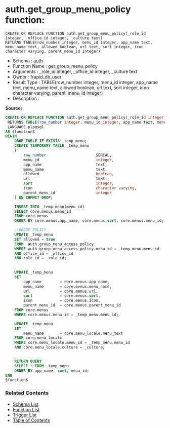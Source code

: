 # auth.get_group_menu_policy function:

```plpgsql
CREATE OR REPLACE FUNCTION auth.get_group_menu_policy(_role_id integer, _office_id integer, _culture text)
RETURNS TABLE(row_number integer, menu_id integer, app_name text, menu_name text, allowed boolean, url text, sort integer, icon character varying, parent_menu_id integer)
```
* Schema : [auth](../../schemas/auth.md)
* Function Name : get_group_menu_policy
* Arguments : _role_id integer, _office_id integer, _culture text
* Owner : frapid_db_user
* Result Type : TABLE(row_number integer, menu_id integer, app_name text, menu_name text, allowed boolean, url text, sort integer, icon character varying, parent_menu_id integer)
* Description : 


**Source:**
```sql
CREATE OR REPLACE FUNCTION auth.get_group_menu_policy(_role_id integer, _office_id integer, _culture text)
 RETURNS TABLE(row_number integer, menu_id integer, app_name text, menu_name text, allowed boolean, url text, sort integer, icon character varying, parent_menu_id integer)
 LANGUAGE plpgsql
AS $function$
BEGIN
    DROP TABLE IF EXISTS _temp_menu;
    CREATE TEMPORARY TABLE _temp_menu
    (
        row_number                      SERIAL,
        menu_id                         integer,
        app_name                        text,
        menu_name                       text,
        allowed                         boolean,
        url                             text,
        sort                            integer,
        icon                            character varying,
        parent_menu_id                  integer
    ) ON COMMIT DROP;

    INSERT INTO _temp_menu(menu_id)
    SELECT core.menus.menu_id
    FROM core.menus
    ORDER BY core.menus.app_name, core.menus.sort, core.menus.menu_id;

    --GROUP POLICY
    UPDATE _temp_menu
    SET allowed = true
    FROM  auth.group_menu_access_policy
    WHERE auth.group_menu_access_policy.menu_id = _temp_menu.menu_id
    AND office_id = _office_id
    AND role_id = _role_id;
   
    
    UPDATE _temp_menu
    SET
        app_name        = core.menus.app_name,
        menu_name       = core.menus.menu_name,
        url             = core.menus.url,
        sort            = core.menus.sort,
        icon            = core.menus.icon,
        parent_menu_id  = core.menus.parent_menu_id
    FROM core.menus
    WHERE core.menus.menu_id = _temp_menu.menu_id;

    UPDATE _temp_menu
    SET
        menu_name       = core.menu_locale.menu_text
    FROM core.menu_locale
    WHERE core.menu_locale.menu_id = _temp_menu.menu_id
    AND core.menu_locale.culture = _culture;
    

    RETURN QUERY
    SELECT * FROM _temp_menu
    ORDER BY app_name, sort, menu_id;
END
$function$

```

### Related Contents
* [Schema List](../../schemas.md)
* [Function List](../../functions.md)
* [Trigger List](../../triggers.md)
* [Table of Contents](../../README.md)

